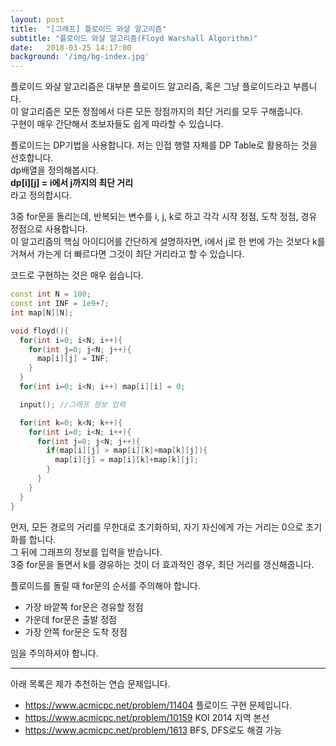 ```yaml
---
layout: post
title:  "[그래프] 플로이드 와샬 알고리즘"
subtitle: "플로이드 와샬 알고리즘(Floyd Warshall Algorithm)"
date:   2018-03-25 14:17:00
background: '/img/bg-index.jpg'
---
```


플로이드 와샬 알고리즘은 대부분 플로이드 알고리즘, 혹은 그냥 플로이드라고 부릅니다.<br>
이 알고리즘은 모든 정점에서 다른 모든 정점까지의 최단 거리를 모두 구해줍니다.<br>
구현이 매우 간단해서 초보자들도 쉽게 따라할 수 있습니다.

플로이드는 DP기법을 사용합니다. 저는 인접 행렬 자체를 DP Table로 활용하는 것을 선호합니다.<br>
dp배열을 정의해봅시다.<br>
<b>dp[i][j] = i에서 j까지의 최단 거리</b><br>
라고 정의합시다.<br>

3중 for문을 돌리는데, 반복되는 변수를 i, j, k로 하고 각각 시작 정점, 도착 정점, 경유 정점으로 사용합니다.<br>
이 알고리즘의 핵심 아이디어를 간단하게 설명하자면, i에서 j로 한 번에 가는 것보다 k를 거쳐서 가는게 더 빠르다면 그것이 최단 거리라고 할 수 있습니다.<br>

코드로 구현하는 것은 매우 쉽습니다.
```cpp
const int N = 100;
const int INF = 1e9+7;
int map[N][N];

void floyd(){
  for(int i=0; i<N; i++){
    for(int j=0; j<N; j++){
      map[i][j] = INF;
    }
  }
  for(int i=0; i<N; i++) map[i][i] = 0;

  input(); //그래프 정보 입력

  for(int k=0; k<N; k++){
    for(int i=0; i<N; i++){
      for(int j=0; j<N; j++){
        if(map[i][j] > map[i][k]+map[k][j]){
          map[i][j] = map[i][k]+map[k][j];
        }
      }
    }
  }
}
```

먼저, 모든 경로의 거리를 무한대로 초기화하되, 자기 자신에게 가는 거리는 0으로 초기화를 합니다.<br>
그 뒤에 그래프의 정보를 입력을 받습니다.<br>
3중 for문을 돌면서 k를 경유하는 것이 더 효과적인 경우, 최단 거리를 갱신해줍니다.

플로이드를 돌릴 때 for문의 순서를 주의해야 합니다.
* 가장 바깥쪽 for문은 경유할 정점
* 가운데 for문은 출발 정점
* 가장 안쪽 for문은 도착 정점

임을 주의하셔야 합니다.

<hr>

아래 목록은 제가 추천하는 연습 문제입니다.
* https://www.acmicpc.net/problem/11404 플로이드 구현 문제입니다.
* https://www.acmicpc.net/problem/10159 KOI 2014 지역 본선
* https://www.acmicpc.net/problem/1613 BFS, DFS로도 해결 가능
